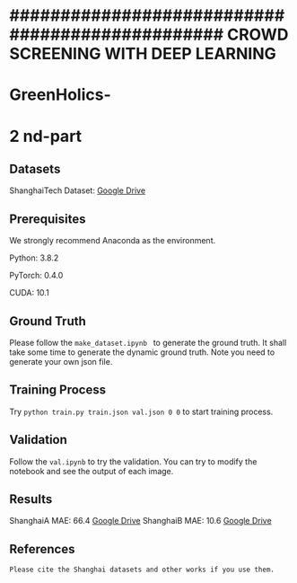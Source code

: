 
# ################################################ CROWD SCREENING WITH DEEP LEARNING #########################

# GreenHolics-
# 2 nd-part



## Datasets
ShanghaiTech Dataset: [Google Drive](https://drive.google.com/open?id=16dhJn7k4FWVwByRsQAEpl9lwjuV03jVI)


## Prerequisites
We strongly recommend Anaconda as the environment.

Python: 3.8.2

PyTorch: 0.4.0

CUDA: 10.1
## Ground Truth

Please follow the `make_dataset.ipynb ` to generate the ground truth. It shall take some time to generate the dynamic ground truth. Note you need to generate your own json file.

## Training Process

Try `python train.py train.json val.json 0 0` to start training process.

## Validation

Follow the `val.ipynb` to try the validation. You can try to modify the notebook and see the output of each image.
## Results

ShanghaiA MAE: 66.4 [Google Drive](https://drive.google.com/open?id=1Z-atzS5Y2pOd-nEWqZRVBDMYJDreGWHH)
ShanghaiB MAE: 10.6 [Google Drive](https://drive.google.com/open?id=1zKn6YlLW3Z9ocgPbP99oz7r2nC7_TBXK)

## References


```
Please cite the Shanghai datasets and other works if you use them.


